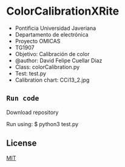 # ColorCalibrationXRite 
- Pontificia Universidad Javeriana
- Departamento de electrónica
- Proyecto OMICAS
- TG1907
- Objetivo: Calibración de color
- @author: David Felipe Cuellar Diaz
- Class: colorCalibration.py
- Test: test.py
- Calibration chart: CCi13_2.jpg

## `Run code`
Download repository

Run using:
$ python3 test.py


## License
[MIT](https://choosealicense.com/licenses/mit/)
